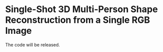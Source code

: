 # Single-Shot 3D Multi-Person Shape Reconstruction from a Single RGB Image

The code will be released.
